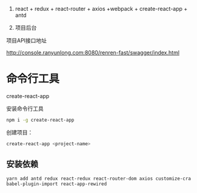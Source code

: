 1. react + redux  + react-router + axios +webpack + create-react-app + antd

2. 项目后台

项目API接口地址

http://console.ranyunlong.com:8080/renren-fast/swagger/index.html

# 命令行工具

create-react-app

安装命令行工具

```bash
npm i -g create-react-app
```

创建项目：

```bash
create-react-app <project-name>
```


## 安装依赖

```
yarn add antd redux react-redux react-router-dom axios customize-cra babel-plugin-import react-app-rewired
```

